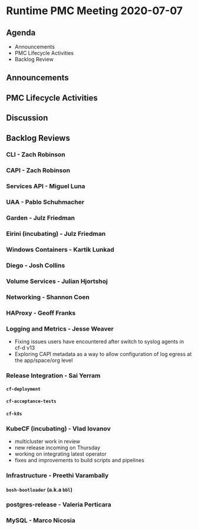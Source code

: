 # Runtime PMC Meeting 2020-07-07

## Agenda

* Announcements
* PMC Lifecycle Activities
* Backlog Review


## Announcements


## PMC Lifecycle Activities


## Discussion


## Backlog Reviews

### CLI - Zach Robinson


### CAPI - Zach Robinson


### Services API - Miguel Luna


### UAA - Pablo Schuhmacher


### Garden - Julz Friedman


### Eirini (incubating) - Julz Friedman


### Windows Containers - Kartik Lunkad


### Diego - Josh Collins


### Volume Services - Julian Hjortshoj


### Networking - Shannon Coen


### HAProxy - Geoff Franks


### Logging and Metrics - Jesse Weaver
- Fixing issues users have encountered after switch to syslog agents in cf-d v13
- Exploring CAPI metadata as a way to allow configuration of log egress at the app/space/org level

### Release Integration - Sai Yerram

#### `cf-deployment`


#### `cf-acceptance-tests`


#### `cf-k8s`


### KubeCF (incubating) - Vlad Iovanov

- multicluster work in review
- new release incoming on Thursday
- working on integrating latest operator
- fixes and improvements to build scripts and pipelines 

### Infrastructure - Preethi Varambally

#### `bosh-bootloader` (a.k.a `bbl`)


### postgres-release - Valeria Perticara


### MySQL - Marco Nicosia
